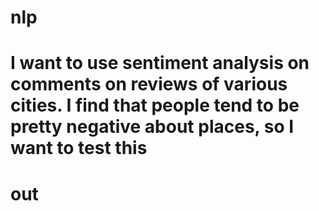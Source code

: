 # nlp
# I want to use sentiment analysis on comments on reviews of various cities. I find that people tend to be pretty negative about places, so I want to test this 
# out
